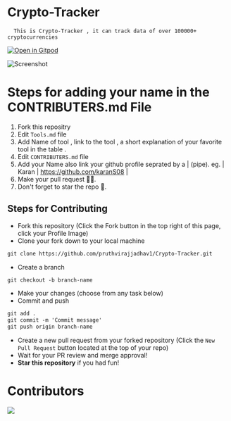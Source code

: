 # Crypto-Tracker
      This is Crypto-Tracker , it can track data of over 100000+ cryptocurrencies
      
[![Open in Gitpod](https://gitpod.io/button/open-in-gitpod.svg)](https://gitpod.io/https://github.com/pruthvirajjadhav1/Crypto-Tracker>)

![Screenshot](https://user-images.githubusercontent.com/86179143/195408740-ef8a2ef9-43b0-4571-8472-0fbfb29dada4.png)

# Steps for adding your name in the CONTRIBUTERS.md File

1. Fork this repositry
2. Edit `Tools.md` file 
3. Add Name of tool , link to the tool , a short  explanation of your favorite tool in the table .
4. Edit `CONTRIBUTERS.md` file
5. Add your Name also link your github profile seprated by a | (pipe).
    eg. | Karan | https://github.com/karanS08 | 
6. Make your pull request 🙌🏽.
7. Don't forget to star the repo 🙂.

## Steps for Contributing

- Fork this repository (Click the Fork button in the top right of this page, click your Profile Image)
- Clone your fork down to your local machine

```markdown
git clone https://github.com/pruthvirajjadhav1/Crypto-Tracker.git
```

- Create a branch

```markdown
git checkout -b branch-name
```

- Make your changes (choose from any task below)
- Commit and push

```markdown
git add .
git commit -m 'Commit message'
git push origin branch-name
```

- Create a new pull request from your forked repository (Click the `New Pull Request` button located at the top of your repo)
- Wait for your PR review and merge approval!
- **Star this repository** if you had fun!


# Contributors
<a href="https://github.com/Kirankp25/TODO/graphs/contributors">
  <img src="https://contrib.rocks/image?repo=pruthvirajjadhav1/Crypto-Tracker" />
</a>


